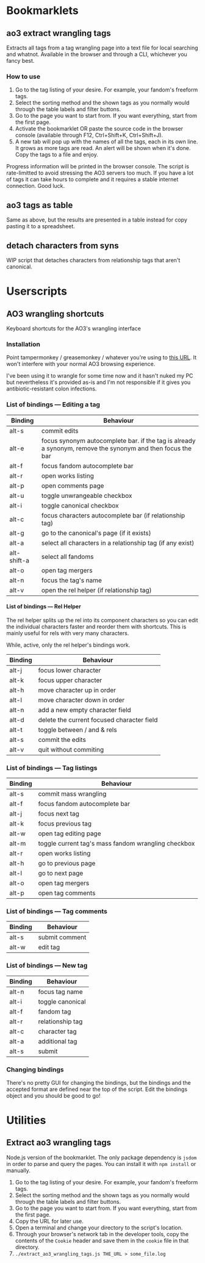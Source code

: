 # Bookmarklets

## ao3 extract wrangling tags

Extracts all tags from a tag wrangling page into a text file for local searching and whatnot. Available in the browser and through a CLI, whichever you fancy best.

### How to use

1. Go to the tag listing of your desire. For example, your fandom's freeform tags.
2. Select the sorting method and the shown tags as you normally would through the table labels and filter buttons.
3. Go to the page you want to start from. If you want everything, start from the first page.
4. Activate the bookmarklet OR paste the source code in the browser console (available through F12, Ctrl+Shift+K, Ctrl+Shift+J).
5. A new tab will pop up with the names of all the tags, each in its own line. It grows as more tags are read. An alert will be shown when it's done. Copy the tags to a file and enjoy.

Progress information will be printed in the browser console. The script is rate-limitted to avoid stressing the AO3 servers too much. If you have a lot of tags it can take hours to complete and it requires a stable internet connection. Good luck.

## ao3 tags as table

Same as above, but the results are presented in a table instead for copy pasting it to a spreadsheet.

## detach characters from syns

WIP script that detaches characters from relationship tags that aren't canonical.

# Userscripts

## AO3 wrangling shortcuts

Keyboard shortcuts for the AO3's wrangling interface

### Installation

Point tampermonkey / greasemonkey / whatever you're using to [this URL](https://raw.githubusercontent.com/vaaas/ao3_wrangling_scripts/master/userscripts/ao3_wrangling_shortcuts.js). It won't interfere with your normal AO3 browsing experience.

I've been using it to wrangle for some time now and it hasn't nuked my PC but nevertheless it's provided as-is and I'm not responsible if it gives you antibiotic-resistant colon infections.

### List of bindings — Editing a tag

Binding | Behaviour
--- | ---
alt-s | commit edits
alt-e | focus synonym autocomplete bar. if the tag is already a synonym, remove the synonym and then focus the bar
alt-f | focus fandom autocomplete bar
alt-r | open works listing
alt-p | open comments page
alt-u | toggle unwrangeable checkbox
alt-i | toggle canonical checkbox
alt-c | focus characters autocomplete bar (if relationship tag)
alt-g | go to the canonical's page (if it exists)
alt-a | select all characters in a relationship tag (if any exist)
alt-shift-a | select all fandoms
alt-o | open tag mergers
alt-n | focus the tag's name
alt-v | open the rel helper (if relationship tag)

#### List of bindings — Rel Helper

The rel helper splits up the rel into its component characters so you can edit the individual characters faster and reorder them with shortcuts. This is mainly useful for rels with very many characters.

While, active, only the rel helper's bindings work.

Binding | Behaviour
--- | ---
alt-j | focus lower character
alt-k | focus upper character
alt-h | move character up in order
alt-l | move character down in order
alt-n | add a new empty character field
alt-d | delete the current focused character field
alt-t | toggle between / and & rels
alt-s | commit the edits
alt-v | quit without commiting

### List of bindings — Tag listings

Binding | Behaviour
--- | ---
alt-s | commit mass wrangling
alt-f | focus fandom autocomplete bar
alt-j | focus next tag
alt-k | focus previous tag
alt-w | open tag editing page
alt-m | toggle current tag's mass fandom wrangling checkbox
alt-r | open works listing
alt-h | go to previous page
alt-l | go to next page
alt-o | open tag mergers
alt-p | open tag comments

### List of bindings — Tag comments
Binding | Behaviour
--- | ---
alt-s | submit comment
alt-w | edit tag

### List of bindings — New tag
Binding | Behaviour
--- | ---
alt-n | focus tag name
alt-i | toggle canonical
alt-f | fandom tag
alt-r | relationship tag
alt-c | character tag
alt-a | additional tag
alt-s | submit

### Changing bindings

There's no pretty GUI for changing the bindings, but the bindings and the accepted format are defined near the top of the script. Edit the bindings object and you should be good to go!

# Utilities

## Extract ao3 wrangling tags

Node.js version of the bookmarklet. The only package dependency is `jsdom` in order to parse and query the pages. You can install it with `npm install` or manually.

1. Go to the tag listing of your desire. For example, your fandom's freeform tags.
2. Select the sorting method and the shown tags as you normally would through the table labels and filter buttons.
3. Go to the page you want to start from. If you want everything, start from the first page.
4. Copy the URL for later use.
5. Open a terminal and change your directory to the script's location.
6. Through your browser's network tab in the developer tools, copy the contents of the `Cookie` header and save them in the `cookie` file in that directory.
7. `./extract_ao3_wrangling_tags.js THE_URL > some_file.log`

##
